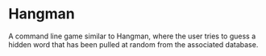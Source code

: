 # Hangman
A command line game similar to Hangman, where the user tries to guess a hidden word that has been pulled at random from the associated database.
